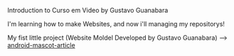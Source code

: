 Introduction to Curso em Video by Gustavo Guanabara

I'm learning how to make Websites, and now i'll managing my repositorys!

My fist little project (Website Moldel Developed by Gustavo Guanabara) --> [android-mascot-article](https://sv-davi.github.io/mini-projeto/)
